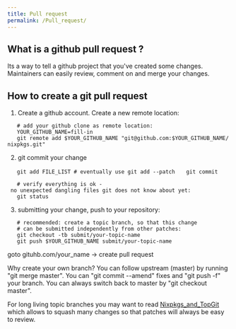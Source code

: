 ```yaml
---
title: Pull request
permalink: /Pull_request/
---
```


What is a github pull request ?
-------------------------------

Its a way to tell a github project that you've created some changes. Maintainers can easily review, comment on and merge your changes.

How to create a git pull request
--------------------------------

1) Create a github account. Create a new remote location:

`   # add your github clone as remote location:`
`   YOUR_GITHUB_NAME=fill-in`
`   git remote add $YOUR_GITHUB_NAME "git@github.com:$YOUR_GITHUB_NAME/nixpkgs.git"`

2) git commit your change

`   git add FILE_LIST # eventually use git add --patch`
`   git commit`

`   # verify everything is ok - no unexpected dangling files git does not know about yet:`
`   git status`

3) submitting your change, push to your repository:

`   # recommended: create a topic branch, so that this change`
`   # can be submitted independently from other patches:`
`   git checkout -tb submit/your-topic-name`
`   git push $YOUR_GITHUB_NAME submit/your-topic-name`

goto gituhb.com/your_name -&gt; create pull request

Why create your own branch? You can follow upstream (master) by running "git merge master". You can "git commit --amend" fixes and "git push -f" your branch. You can always switch back to master by "git checkout master".

For long living topic branches you may want to read [Nixpkgs_and_TopGit](/Nixpkgs_and_TopGit "wikilink") which allows to squash many changes so that patches will always be easy to review.